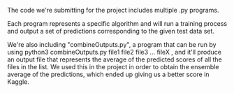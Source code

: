 The code we're submitting for the project includes multiple .py programs. 

Each program represents a specific algorithm and will run a training process and output a set of predictions corresponding
to the given test data set.

We're also including "combineOutputs.py", a program that can be run by using python3 combineOutputs.py file1 file2 file3 ... fileX , and it'll produce an output file that represents the average of the predicted scores of all the files in the list. We used this in the project in order to obtain the ensemble average of the predictions, which ended up giving us a better score in Kaggle.
